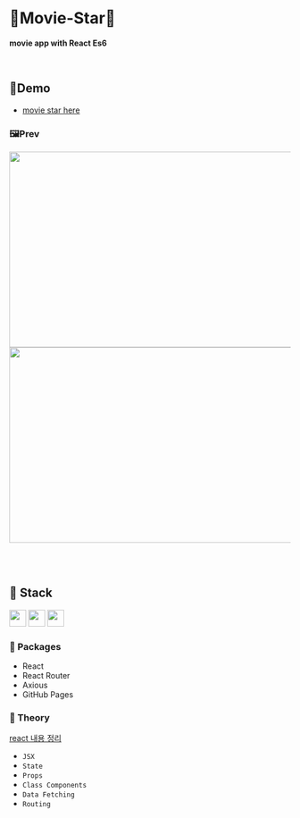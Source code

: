 # 🍿Movie-Star🍿
**movie app with React Es6**

<br/>

## 🔗Demo
* [movie star here](https://seoyeon-double-7.github.io/movie-star)

### 🖼️Prev
<img src="https://user-images.githubusercontent.com/83990943/217155138-204e9baf-2e14-4bad-8772-86966afc5ed3.png" width="670" height="350"/>
<img src="https://user-images.githubusercontent.com/83990943/217155120-eab8dee8-e07c-43fe-9f74-4d2f191b81b8.png" width="670" height="350"/>

<br/> <br/> 

## 🔧 Stack
<img height="30" src="https://img.shields.io/badge/React-black?style=for-the-badge&logo=React&logoColor=#61DAFB"/> <img height="30" src="https://img.shields.io/badge/Javascript-black?style=for-the-badge&logo=Javascript&logoColor=F7DF1E"/>
<img height="30" src="https://img.shields.io/badge/Github-181717?style=for-the-badge&logo=Github&logoColor=white" />


### 📁 Packages
* React
* React Router
* Axious
* GitHub Pages

### 🔖 Theory
[react 내용 정리](https://www.notion.so/study-React-c307eb4d2b6441159aa91952a9e9fc6e)
* `JSX`
* `State`
* `Props`
* `Class Components`
* `Data Fetching`
* `Routing`
